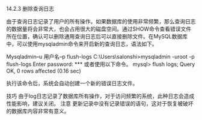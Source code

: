 #### 
  14.2.3 删除查询日志


由于查询日志记录了用户的所有操作。如果数据库的使用非常频繁，那么查询日志的数据量将会非常大，也会占用很大的磁盘空间。通过SHOW命令查看错误文件所在位置，确认可以删除通用查询日志后可以直接删除文件。在MySQL数据库中，可以使用mysqladmin命令来开启新的查询日志，语法如下。

&#13;
    Mysqladmin–u 用户名–p flush-logs&#13;
    C:\Users\salonshi>mysqladmin -uroot -p flush-logs&#13;
    Enter password: ***&#13;
    或者使用以下命令。&#13;
    mysql> flush logs;&#13;
    Query OK, 0 rows affected (0.16 sec)&#13;

执行该命令后，系统会自动创建一个新的错误日志文件。

技巧 
 由于log日志记录了数据库所有操作，对于访问频繁的系统，此种日志会造成性能影响，建议关闭。 
 注意 
 更新记录中没有记录错误的语句，这对于恢复被破坏的数据库内容非常有意义。

